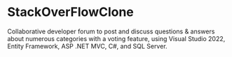 # StackOverFlowClone
Collaborative developer forum to post and discuss questions & answers about numerous categories with a voting feature, using Visual Studio 2022, Entity Framework, ASP .NET MVC, C#, and SQL Server.
